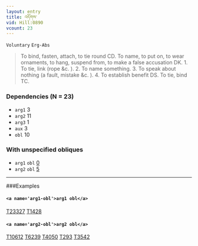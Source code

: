 ```yaml
---
layout: entry
title: འདོགས་
vid: Hill:0890
vcount: 23
---
```

`Voluntary` `Erg-Abs`
> To bind, fasten, attach, to tie round CD\.
 To name, to put on, to wear ornaments, to hang, suspend from, to make a false accusation DK\.
 1\.
 To tie, link (rope &c\.
)\.
 2\.
 To name something\.
 3\.
 To speak about nothing (a fault, mistake &c\.
)\.
 4\.
 To establish benefit DS\.
 To tie, bind TC\.

### Dependencies (N = 23)
* `arg1` 3
* `arg2` 11
* `arg3` 1
* `aux` 3
* `obl` 10


### With unspecified obliques
* `arg1` `obl` [0](#arg1-obl)
* `arg2` `obl` [5](#arg2-obl)

---

###Examples




#### `<a name='arg1-obl'>arg1 obl</a>`

<a target='blank' href='http://tibetanverbs.soas.ac.uk/~badw/#/mdzangs_blun/156a?focus=T23327'>T23327</a> <a target='blank' href='http://tibetanverbs.soas.ac.uk/~badw/#/mdzangs_blun/131a?focus=T1428'>T1428</a>

#### `<a name='arg2-obl'>arg2 obl</a>`

<a target='blank' href='http://tibetanverbs.soas.ac.uk/~badw/#/mila/026a?focus=T10612'>T10612</a> <a target='blank' href='http://tibetanverbs.soas.ac.uk/~badw/#/mila/019b?focus=T6239'>T6239</a> <a target='blank' href='http://tibetanverbs.soas.ac.uk/~badw/#/mila/016b?focus=T4050'>T4050</a> <a target='blank' href='http://tibetanverbs.soas.ac.uk/~badw/#/mila/011a?focus=T293'>T293</a> <a target='blank' href='http://tibetanverbs.soas.ac.uk/~badw/#/mila/015b?focus=T3542'>T3542</a>
